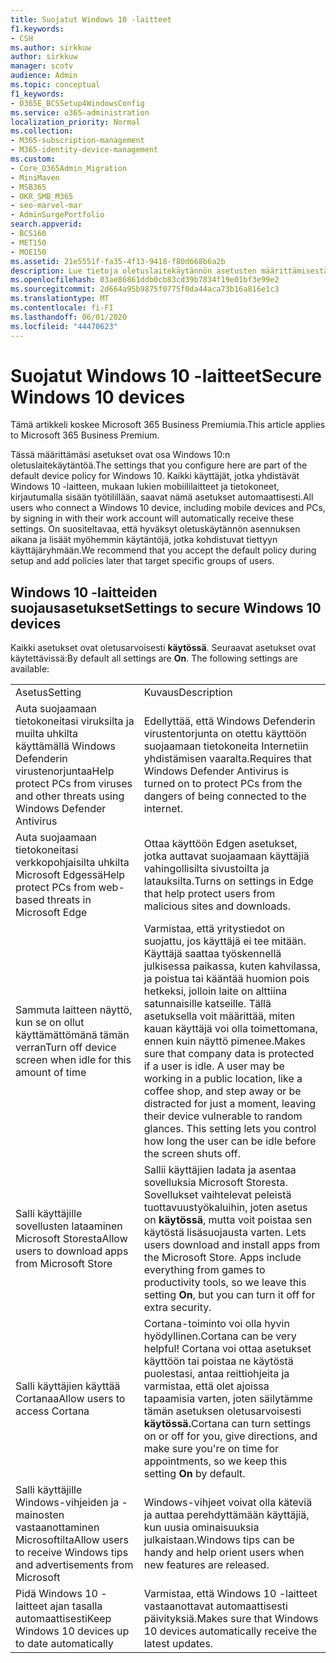 ```yaml
---
title: Suojatut Windows 10 -laitteet
f1.keywords:
- CSH
ms.author: sirkkuw
author: sirkkuw
manager: scotv
audience: Admin
ms.topic: conceptual
f1_keywords:
- O365E_BCSSetup4WindowsConfig
ms.service: o365-administration
localization_priority: Normal
ms.collection:
- M365-subscription-management
- M365-identity-device-management
ms.custom:
- Core_O365Admin_Migration
- MiniMaven
- MSB365
- OKR_SMB_M365
- seo-marvel-mar
- AdminSurgePortfolio
search.appverid:
- BCS160
- MET150
- MOE150
ms.assetid: 21e5551f-fa35-4f13-9418-f80d668b6a2b
description: Lue tietoja oletuslaitekäytännön asetusten määrittämisestä, jonka mikä tahansa Windows 10 -laite saa kirjauduttuaan työpaikan tai oppilaitoksen tilille.
ms.openlocfilehash: 03ae86861ddb0cb83cd39b7834f19e01bf3e99e2
ms.sourcegitcommit: 2d664a95b9875f0775f0da44aca73b16a816e1c3
ms.translationtype: MT
ms.contentlocale: fi-FI
ms.lasthandoff: 06/01/2020
ms.locfileid: "44470623"
---
```

# <a name="secure-windows-10-devices"></a><span data-ttu-id="8aeab-103">Suojatut Windows 10 -laitteet</span><span class="sxs-lookup"><span data-stu-id="8aeab-103">Secure Windows 10 devices</span></span>

<span data-ttu-id="8aeab-104">Tämä artikkeli koskee Microsoft 365 Business Premiumia.</span><span class="sxs-lookup"><span data-stu-id="8aeab-104">This article applies to Microsoft 365 Business Premium.</span></span>

<span data-ttu-id="8aeab-105">Tässä määrittämäsi asetukset ovat osa Windows 10:n oletuslaitekäytäntöä.</span><span class="sxs-lookup"><span data-stu-id="8aeab-105">The settings that you configure here are part of the default device policy for Windows 10.</span></span> <span data-ttu-id="8aeab-106">Kaikki käyttäjät, jotka yhdistävät Windows 10 -laitteen, mukaan lukien mobiililaitteet ja tietokoneet, kirjautumalla sisään työtilillään, saavat nämä asetukset automaattisesti.</span><span class="sxs-lookup"><span data-stu-id="8aeab-106">All users who connect a Windows 10 device, including mobile devices and PCs, by signing in with their work account will automatically receive these settings.</span></span> <span data-ttu-id="8aeab-107">On suositeltavaa, että hyväksyt oletuskäytännön asennuksen aikana ja lisäät myöhemmin käytäntöjä, jotka kohdistuvat tiettyyn käyttäjäryhmään.</span><span class="sxs-lookup"><span data-stu-id="8aeab-107">We recommend that you accept the default policy during setup and add policies later that target specific groups of users.</span></span>
  
## <a name="settings-to-secure-windows-10-devices"></a><span data-ttu-id="8aeab-108">Windows 10 -laitteiden suojausasetukset</span><span class="sxs-lookup"><span data-stu-id="8aeab-108">Settings to secure Windows 10 devices</span></span>

<span data-ttu-id="8aeab-p102">Kaikki asetukset ovat oletusarvoisesti **käytössä**. Seuraavat asetukset ovat käytettävissä:</span><span class="sxs-lookup"><span data-stu-id="8aeab-p102">By default all settings are **On**. The following settings are available:</span></span>
  
|||
|:-----|:-----|
|<span data-ttu-id="8aeab-111">Asetus</span><span class="sxs-lookup"><span data-stu-id="8aeab-111">Setting</span></span>  <br/> |<span data-ttu-id="8aeab-112">Kuvaus</span><span class="sxs-lookup"><span data-stu-id="8aeab-112">Description</span></span>  <br/> |
|<span data-ttu-id="8aeab-113">Auta suojaamaan tietokoneitasi viruksilta ja muilta uhkilta käyttämällä Windows Defenderin virustenorjuntaa</span><span class="sxs-lookup"><span data-stu-id="8aeab-113">Help protect PCs from viruses and other threats using Windows Defender Antivirus</span></span>  <br/> |<span data-ttu-id="8aeab-114">Edellyttää, että Windows Defenderin virustentorjunta on otettu käyttöön suojaamaan tietokoneita Internetiin yhdistämisen vaaralta.</span><span class="sxs-lookup"><span data-stu-id="8aeab-114">Requires that Windows Defender Antivirus is turned on to protect PCs from the dangers of being connected to the internet.</span></span>  <br/> |
|<span data-ttu-id="8aeab-115">Auta suojaamaan tietokoneitasi verkkopohjaisilta uhkilta Microsoft Edgessä</span><span class="sxs-lookup"><span data-stu-id="8aeab-115">Help protect PCs from web-based threats in Microsoft Edge</span></span>  <br/> |<span data-ttu-id="8aeab-116">Ottaa käyttöön Edgen asetukset, jotka auttavat suojaamaan käyttäjiä vahingollisilta sivustoilta ja latauksilta.</span><span class="sxs-lookup"><span data-stu-id="8aeab-116">Turns on settings in Edge that help protect users from malicious sites and downloads.</span></span>  <br/> |
|<span data-ttu-id="8aeab-117">Sammuta laitteen näyttö, kun se on ollut käyttämättömänä tämän verran</span><span class="sxs-lookup"><span data-stu-id="8aeab-117">Turn off device screen when idle for this amount of time</span></span>  <br/> |<span data-ttu-id="8aeab-p103">Varmistaa, että yritystiedot on suojattu, jos käyttäjä ei tee mitään. Käyttäjä saattaa työskennellä julkisessa paikassa, kuten kahvilassa, ja poistua tai kääntää huomion pois hetkeksi, jolloin laite on alttiina satunnaisille katseille. Tällä asetuksella voit määrittää, miten kauan käyttäjä voi olla toimettomana, ennen kuin näyttö pimenee.</span><span class="sxs-lookup"><span data-stu-id="8aeab-p103">Makes sure that company data is protected if a user is idle. A user may be working in a public location, like a coffee shop, and step away or be distracted for just a moment, leaving their device vulnerable to random glances. This setting lets you control how long the user can be idle before the screen shuts off.</span></span>  <br/> |
|<span data-ttu-id="8aeab-121">Salli käyttäjille sovellusten lataaminen Microsoft Storesta</span><span class="sxs-lookup"><span data-stu-id="8aeab-121">Allow users to download apps from Microsoft Store</span></span>  <br/> |<span data-ttu-id="8aeab-p104">Sallii käyttäjien ladata ja asentaa sovelluksia Microsoft Storesta. Sovellukset vaihtelevat peleistä tuottavuustyökaluihin, joten asetus on **käytössä**, mutta voit poistaa sen käytöstä lisäsuojausta varten.  </span><span class="sxs-lookup"><span data-stu-id="8aeab-p104">Lets users download and install apps from the Microsoft Store. Apps include everything from games to productivity tools, so we leave this setting **On**, but you can turn it off for extra security.  </span></span><br/> |
|<span data-ttu-id="8aeab-124">Salli käyttäjien käyttää Cortanaa</span><span class="sxs-lookup"><span data-stu-id="8aeab-124">Allow users to access Cortana</span></span>  <br/> |<span data-ttu-id="8aeab-125">Cortana-toiminto voi olla hyvin hyödyllinen.</span><span class="sxs-lookup"><span data-stu-id="8aeab-125">Cortana can be very helpful!</span></span> <span data-ttu-id="8aeab-126">Cortana voi ottaa asetukset käyttöön tai poistaa ne käytöstä puolestasi, antaa reittiohjeita ja varmistaa, että olet ajoissa tapaamisia varten, joten säilytämme tämän asetuksen oletusarvoisesti **käytössä.**</span><span class="sxs-lookup"><span data-stu-id="8aeab-126">Cortana can turn settings on or off for you, give directions, and make sure you're on time for appointments, so we keep this setting **On** by default.</span></span>  <br/> |
|<span data-ttu-id="8aeab-127">Salli käyttäjille Windows-vihjeiden ja -mainosten vastaanottaminen Microsoftilta</span><span class="sxs-lookup"><span data-stu-id="8aeab-127">Allow users to receive Windows tips and advertisements from Microsoft</span></span>  <br/> |<span data-ttu-id="8aeab-128">Windows-vihjeet voivat olla käteviä ja auttaa perehdyttämään käyttäjiä, kun uusia ominaisuuksia julkaistaan.</span><span class="sxs-lookup"><span data-stu-id="8aeab-128">Windows tips can be handy and help orient users when new features are released.</span></span>  <br/> |
|<span data-ttu-id="8aeab-129">Pidä Windows 10 -laitteet ajan tasalla automaattisesti</span><span class="sxs-lookup"><span data-stu-id="8aeab-129">Keep Windows 10 devices up to date automatically</span></span>  <br/> |<span data-ttu-id="8aeab-130">Varmistaa, että Windows 10 -laitteet vastaanottavat automaattisesti päivityksiä.</span><span class="sxs-lookup"><span data-stu-id="8aeab-130">Makes sure that Windows 10 devices automatically receive the latest updates.</span></span>  <br/> |
   

